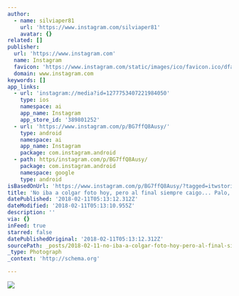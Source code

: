 ```yaml
---
author:
  - name: silviaper81
    url: 'https://www.instagram.com/silviaper81'
    avatar: {}
related: []
publisher:
  url: 'https://www.instagram.com'
  name: Instagram
  favicon: 'https://www.instagram.com/static/images/ico/favicon.ico/dfa85bb1fd63.ico'
  domain: www.instagram.com
keywords: []
app_links:
  - url: 'instagram://media?id=1277753407221984050'
    type: ios
    namespace: ai
    app_name: Instagram
    app_store_id: '389801252'
  - url: 'https://www.instagram.com/p/BG7ffQ8Ausy/'
    type: android
    namespace: ai
    app_name: Instagram
    package: com.instagram.android
  - path: https/instagram.com/p/BG7ffQ8Ausy/
    package: com.instagram.android
    namespace: google
    type: android
isBasedOnUrl: 'https://www.instagram.com/p/BG7ffQ8Ausy/?tagged=itwstories'
title: 'No iba a colgar foto hoy, pero al final siempre caigo... Palo, piedra y niño.'
datePublished: '2018-02-11T05:13:12.312Z'
dateModified: '2018-02-11T05:13:10.955Z'
description: ''
via: {}
inFeed: true
starred: false
datePublishedOriginal: '2018-02-11T05:13:12.312Z'
sourcePath: _posts/2018-02-11-no-iba-a-colgar-foto-hoy-pero-al-final-siempre-caigo-pal.md
_type: Photograph
_context: 'http://schema.org'

---
```

![](https://imgflo.herokuapp.com/graph/2b2431f8e7ba7b0/745f1e043736ead419f87256125f78df/noop.jpg?input=https%3A%2F%2Fscontent-iad3-1.cdninstagram.com%2Fvp%2Fd9f65b2d6926f4013d7448aa22512d0f%2F5B017D29%2Ft51.2885-15%2Fe35%2F13399001_1550058305300588_609037544_n.jpg)